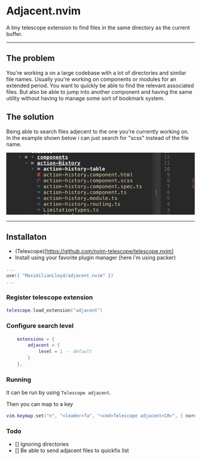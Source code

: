 # Adjacent.nvim

A tiny telescope extension to find files in the same directory as the current buffer.

---

## The problem

You're working a on a large codebase with a lot of directories and similar file names. Usually you're working on components or modules for an extended period. You want to quickly be able to find the relevant associated files. But also be able to jump into another component and having the same utility without having to manage some sort of bookmark system.

## The solution

Being able to search files adjecent to the one you're currently working on. In the example shown below i can just search for "scss" instead of the file name.

![alt text](example.png)

--- 

## Installaton

- (Telescope)[https://github.com/nvim-telescope/telescope.nvim]
- Install using your favorite plugin manager (here i'm using packer)

```lua
...
use({ "MaximilianLloyd/adjacent.nvim" })
...

```

### Register telescope extension
```lua
telescope.load_extension("adjacent")
```

### Configure search level
```lua
	extensions = {
		adjacent = {
			level = 1 -- default
		}
	},
```

### Running
It can be run by using `Telescope adjacent`.

Then you can map to a key 
```lua
vim.keymap.set("n", "<leader>fa", "<cmd>Telescope adjacent<CR>", { noremap = true, silent = false })
```


### Todo
- [] Ignoring directories
- [] Be able to send adjacent files to quickfix list
